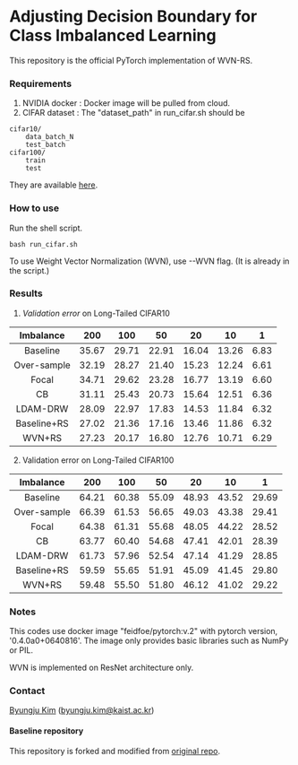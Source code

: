 # Adjusting Decision Boundary for Class Imbalanced Learning
This repository is the official PyTorch implementation of WVN-RS.


### Requirements
1. NVIDIA docker : Docker image will be pulled from cloud.
2. CIFAR dataset : The "dataset_path" in run_cifar.sh should be
```
cifar10/
    data_batch_N
    test_batch
cifar100/
    train
    test
```
They are available [here](https://www.cs.toronto.edu/~kriz/cifar.html).

### How to use
Run the shell script.
```
bash run_cifar.sh
```
To use Weight Vector Normalization (WVN), use --WVN flag. (It is already in the script.)

### Results
1. *Validation error* on Long-Tailed CIFAR10

Imbalance|200|100|50|20|10|1
:---:|:---:|:---:|:---:|:---:|:---:|:---:
Baseline   | 35.67 | 29.71 | 22.91 | 16.04 | 13.26 | 6.83
Over-sample| 32.19 | 28.27 | 21.40 | 15.23 | 12.24 | 6.61
Focal      | 34.71 | 29.62 | 23.28 | 16.77 | 13.19 | 6.60 
CB         | 31.11 | 25.43 | 20.73 | 15.64 | 12.51 | 6.36 
LDAM-DRW   | 28.09 | 22.97 | 17.83 | 14.53 | 11.84 | 6.32 
Baseline+RS| 27.02 | 21.36 | 17.16 | 13.46 | 11.86 | 6.32 
WVN+RS     | 27.23 | 20.17 | 16.80 | 12.76 | 10.71 | 6.29 


2. Validation error on Long-Tailed CIFAR100

Imbalance|200|100|50|20|10|1
:---:|:---:|:---:|:---:|:---:|:---:|:---:
Baseline   | 64.21 | 60.38 | 55.09 | 48.93 | 43.52 | 29.69
Over-sample| 66.39 | 61.53 | 56.65 | 49.03 | 43.38 | 29.41
Focal      | 64.38 | 61.31 | 55.68 | 48.05 | 44.22 | 28.52
CB         | 63.77 | 60.40 | 54.68 | 47.41 | 42.01 | 28.39
LDAM-DRW   | 61.73 | 57.96 | 52.54 | 47.14 | 41.29 | 28.85
Baseline+RS| 59.59 | 55.65 | 51.91 | 45.09 | 41.45 | 29.80
WVN+RS     | 59.48 | 55.50 | 51.80 | 46.12 | 41.02 | 29.22




### Notes
This codes use docker image "feidfoe/pytorch:v.2" with pytorch version, '0.4.0a0+0640816'.
The image only provides basic libraries such as NumPy or PIL.

WVN is implemented on ResNet architecture only.

### Contact
[Byungju Kim](https://feidfoe.github.io/) (byungju.kim@kaist.ac.kr)

#### Baseline repository
This repository is forked and modified from [original repo](https://github.com/bearpaw/pytorch-classification).

